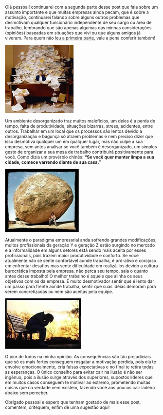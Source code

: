 Olá pessoal! continuarei com a segunda parte desse post que fala sobre um assunto importante e que muitas empresas ainda pecam, que é sobre a motivação, continuarei falando sobre alguns outros problemas que desmotivam qualquer funcionário independente de seu cargo ou área de trabalho, lembrando que são apenas algumas das minhas considerações (opiniões) baseadas em situações que vivi ou que alguns amigos já viveram. Para quem não [leu a primeira parte](como-desmotivar-uma-pessoa-parte-1 "Como desmotivar uma pessoa - Parte 1"), vale a pena conferir também!

![Ambiente desorganizado](images/desorganizacao.jpg)

Um ambiente desorganizado traz muitos malefícios, um deles é a perda de tempo, falta de produtividade, situações bizarras, stress, acidentes, entre outros. Trabalhar em um local que os processos são lentos devido a desorganização e bagunça só atraem problemas e nem preciso dizer que isso desmotiva qualquer um em qualquer lugar, mas não culpe a sua empresa, sem antes analisar se você também é desorganizado, um simples gesto de organizar a sua mesa de trabalho contribuirá positivamente para você. Como dizia um provérbio chinês: **“Se você quer manter limpa a sua cidade, comece varrendo diante de sua casa.”**

![Conflitos culturais](images/conflitos-culturais.jpg)

Atualmente o paradigma empresarial anda sofrendo grandes modificações, muitos profissionais da geração Y e geração Z estão surgindo no mercado e a informalidade em alguns setores está sendo mais aceita por esses profissionais, pois trazem maior produtividade e conforto. Se você atualmente não se sente confortável aonde trabalha, é pró-ativo e corajoso em enfrentar desafios mas sente dificuldade em realizá-los devido a cultura burocrática imposta pela empresa, não perca seu tempo, saia o quanto antes desse trabalho! O melhor trabalho é aquele que alinha os seus objetivos com os da empresa. É muito desmotivador sentir que é lento dar um passo para frente aonde trabalha, sentir que suas idéias demoram para serem concretizadas ou nem são aceitas pela equipe.

![Ilusão e decepção](images/ilusao-e-decepcao.jpg)

O pior de todos na minha opinião. As consequências são tão prejudiciais que só os mais fortes conseguem resgatar a motivação perdida, pois ela te envolve emocionalmente, cria falsas expectativas e no final te retira todas as esperanças. O único conselho para evitar cair na ilusão é não ser ingênuo, pois a ilusão surge através dos superiores, supostos líderes que em muitos casos conseguem te motivar ao extremo, prometendo muitas coisas que na verdade nem existem, fazendo você aos poucos cair ladeira abaixo sem perceber.

Obrigado pessoal e espero que tenham gostado de mais esse post, comentem, critequem, enfim dê uma sugestão aqui!